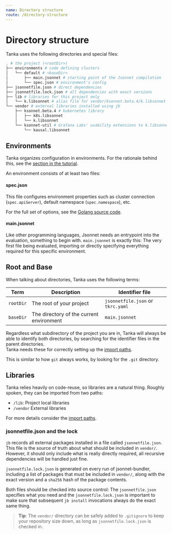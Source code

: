 ```yaml
---
name: Directory structure
route: /directory-structure
---
```


# Directory structure

Tanka uses the following directories and special files:

```bash
. # the project (<rootDir>)
├── environments # code defining clusters
│   └── default # <baseDir>
│       ├── main.jsonnet # starting point of the Jsonnet compilation
│       └── spec.json # environment's config
├── jsonnetfile.json # direct dependencies
├── jsonnetfile.lock.json # all dependencies with exact versions
├── lib # libraries for this project only
│   └── k.libsonnet # alias file for vendor/ksonnet.beta.4/k.libsonnet
└── vendor # external libraries installed using jb
    ├── ksonnet.beta.4 # kubernetes library
    │   ├── k8s.libsonnet
    │   └── k.libsonnet
    └── ksonnet-util # Grafana Labs' usability extensions to k.libsonnet
        └── kausal.libsonnet
```

## Environments

Tanka organizes configuration in environments. For the rationale behind this,
see the [section in the tutorial](/tutorial/environments).

An environment consists of at least two files:

#### spec.json

This file configures environment properties such as cluster connection
(`spec.apiServer`), default namespace (`spec.namespace`), etc.

For the full set of options, see the [Golang source
code](https://github.com/grafana/tanka/blob/master/pkg/spec/v1alpha1/config.go).

#### main.jsonnet

Like other programming languages, Jsonnet needs an entrypoint into the
evaluation, something to begin with. `main.jsonnet` is exactly this: The very
first file being evaluated, importing or directly specifying everything required
for this specific environment.

## Root and Base

When talking about directories, Tanka uses the following terms:

| Term      | Description                              | Identifier file                   |
| --------- | ---------------------------------------- | --------------------------------- |
| `rootDir` | The root of your project                 | `jsonnetfile.json` or `tkrc.yaml` |
| `baseDir` | The directory of the current environment | `main.jsonnet`                    |

Regardless what subdirectory of the project you are in, Tanka will always be
able to identify both directories, by searching for the identifier files in the
parent directories.  
Tanka needs these for correctly setting up the [import paths](/libraries/import-paths).

This is similar to how `git` always works, by looking for the `.git` directory.

## Libraries

Tanka relies heavily on code-reuse, so libraries are a natural thing. Roughly
spoken, they can be imported from two paths:

- `/lib`: Project local libraries
- `/vendor` External libraries

For more details consider the [import paths](/libraries/import-paths).

### jsonnetfile.json and the lock

`jb` records all external packages installed in a file called
`jsonnetfile.json`. This file is the source of truth about what should be
included in `vendor/`. However, it should only include what is really directly
required, all recursive dependencies will be handled just fine.

`jsonnetfile.lock.json` is generated on every run of jsonnet-bundler, including
a list of packages that must be included in `vendor/`, along with the exact
version and a `sha256` hash of the package contents.

Both files should be checked into source control: The `jsonnetfile.json`
specifies what you need and the `jsonnetfile.lock.json` is important to make
sure that subsequent `jb install` invocations always do the exact same thing.

> **Tip**: The `vendor/` directory can be safely added to `.gitignore` to keep your
> repository size down, as long as `jsonnetfile.lock.json` is checked in.
